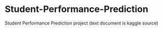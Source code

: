 # Student-Performance-Prediction
Student Performance Prediction  project
(text document is kaggle source)
